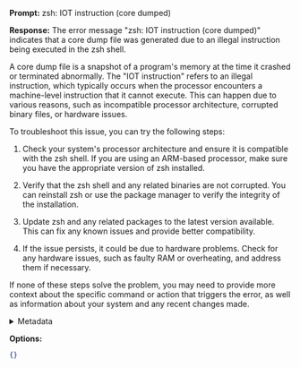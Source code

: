 **Prompt:**
zsh: IOT instruction (core dumped)

**Response:**
The error message "zsh: IOT instruction (core dumped)" indicates that a core dump file was generated due to an illegal instruction being executed in the zsh shell.

A core dump file is a snapshot of a program's memory at the time it crashed or terminated abnormally. The "IOT instruction" refers to an illegal instruction, which typically occurs when the processor encounters a machine-level instruction that it cannot execute. This can happen due to various reasons, such as incompatible processor architecture, corrupted binary files, or hardware issues.

To troubleshoot this issue, you can try the following steps:

1. Check your system's processor architecture and ensure it is compatible with the zsh shell. If you are using an ARM-based processor, make sure you have the appropriate version of zsh installed.

2. Verify that the zsh shell and any related binaries are not corrupted. You can reinstall zsh or use the package manager to verify the integrity of the installation.

3. Update zsh and any related packages to the latest version available. This can fix any known issues and provide better compatibility.

4. If the issue persists, it could be due to hardware problems. Check for any hardware issues, such as faulty RAM or overheating, and address them if necessary.

If none of these steps solve the problem, you may need to provide more context about the specific command or action that triggers the error, as well as information about your system and any recent changes made.

<details><summary>Metadata</summary>

- Duration: 36795 ms
- Datetime: 2023-11-03T13:21:49.683471
- Model: gpt-3.5-turbo-0613

</details>

**Options:**
```json
{}
```

